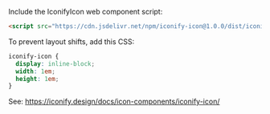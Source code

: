 Include the IconifyIcon web component script:

```html
<script src="https://cdn.jsdelivr.net/npm/iconify-icon@1.0.0/dist/iconify-icon.min.js"></script>
```

To prevent layout shifts, add this CSS:
```css
iconify-icon {
  display: inline-block;
  width: 1em;
  height: 1em;
}
```

See: https://iconify.design/docs/icon-components/iconify-icon/
